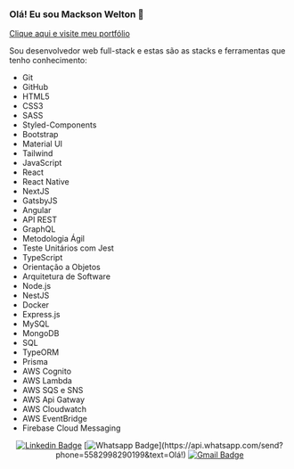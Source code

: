 ### Olá! Eu sou Mackson Welton 👋

[Clique aqui e visite meu portfólio](https://macksonwelton.vercel.app)

Sou desenvolvedor web full-stack e estas são as stacks e ferramentas que tenho conhecimento:

- Git
- GitHub
- HTML5
- CSS3
- SASS
- Styled-Components
- Bootstrap
- Material UI
- Tailwind
- JavaScript
- React
- React Native
- NextJS
- GatsbyJS
- Angular
- API REST
- GraphQL
- Metodologia Ágil
- Teste Unitários com Jest
- TypeScript
- Orientação a Objetos
- Arquitetura de Software
- Node.js
- NestJS
- Docker
- Express.js
- MySQL
- MongoDB
- SQL
- TypeORM
- Prisma
- AWS Cognito
- AWS Lambda
- AWS SQS e SNS
- AWS Api Gatway
- AWS Cloudwatch
- AWS EventBridge
- Firebase Cloud Messaging

<div align="center">

[![Linkedin Badge](https://img.shields.io/badge/-LinkedIn-blue?style=flat-square&logo=Linkedin&logoColor=white&link=https://www.linkedin.com/in/macksonwelton)](https://www.linkedin.com/in/macksonwelton)
[![Whatsapp Badge](https://img.shields.io/badge/-Whatsapp-4CA143?style=flat-square&labelColor=4CA143&logo=whatsapp&logoColor=white&link=https://api.whatsapp.com/send?phone=5582988758945&text=Olá!)](https://api.whatsapp.com/send?phone=5582998290199&text=Olá!)
[![Gmail Badge](https://img.shields.io/badge/-Gmail-c14438?style=flat-square&logo=Gmail&logoColor=white&link=mailto:mackson.weltonm@gmail.com)](mailto:mackson.welton@gmail.com)

</div>
